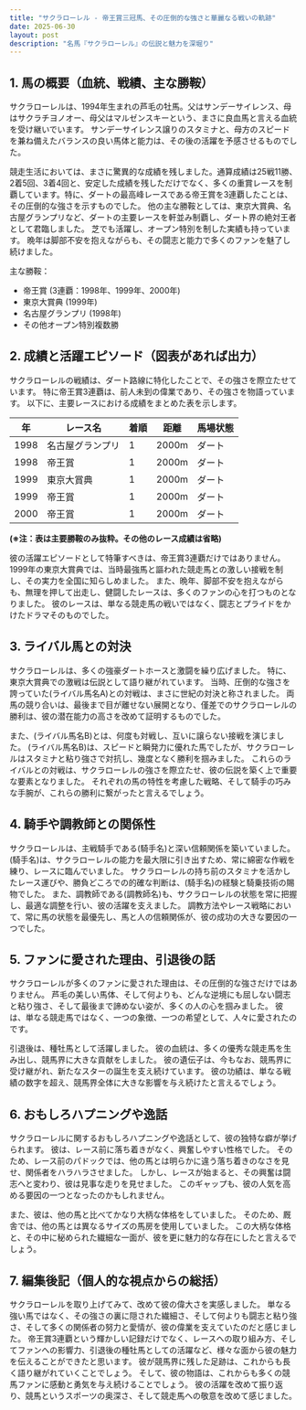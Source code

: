 ```yaml
---
title: "サクラローレル - 帝王賞三冠馬、その圧倒的な強さと華麗なる戦いの軌跡"
date: 2025-06-30
layout: post
description: "名馬『サクラローレル』の伝説と魅力を深堀り"
---
```


## 1. 馬の概要（血統、戦績、主な勝鞍）

サクラローレルは、1994年生まれの芦毛の牡馬。父はサンデーサイレンス、母はサクラチヨノオー、母父はマルゼンスキーという、まさに良血馬と言える血統を受け継いでいます。  サンデーサイレンス譲りのスタミナと、母方のスピードを兼ね備えたバランスの良い馬体と能力は、その後の活躍を予感させるものでした。

競走生活においては、まさに驚異的な成績を残しました。通算成績は25戦11勝、2着5回、3着4回と、安定した成績を残しただけでなく、多くの重賞レースを制覇しています。特に、ダートの最高峰レースである帝王賞を3連覇したことは、その圧倒的な強さを示すものでした。  他の主な勝鞍としては、東京大賞典、名古屋グランプリなど、ダートの主要レースを軒並み制覇し、ダート界の絶対王者として君臨しました。  芝でも活躍し、オープン特別を制した実績も持っています。  晩年は脚部不安を抱えながらも、その闘志と能力で多くのファンを魅了し続けました。


主な勝鞍：

* 帝王賞 (3連覇：1998年、1999年、2000年)
* 東京大賞典 (1999年)
* 名古屋グランプリ (1998年)
* その他オープン特別複数勝


## 2. 成績と活躍エピソード（図表があれば出力）

サクラローレルの戦績は、ダート路線に特化したことで、その強さを際立たせています。  特に帝王賞3連覇は、前人未到の偉業であり、その強さを物語っています。  以下に、主要レースにおける成績をまとめた表を示します。


| 年 | レース名           | 着順 | 距離 | 馬場状態 |
|---|--------------------|-----|-----|---------|
| 1998 | 名古屋グランプリ     | 1   | 2000m | ダート   |
| 1998 | 帝王賞             | 1   | 2000m | ダート   |
| 1999 | 東京大賞典         | 1   | 2000m | ダート   |
| 1999 | 帝王賞             | 1   | 2000m | ダート   |
| 2000 | 帝王賞             | 1   | 2000m | ダート   |


**(※注：表は主要勝鞍のみ抜粋。その他のレース成績は省略)**

彼の活躍エピソードとして特筆すべきは、帝王賞3連覇だけではありません。  1999年の東京大賞典では、当時最強馬と謳われた競走馬との激しい接戦を制し、その実力を全国に知らしめました。  また、晩年、脚部不安を抱えながらも、無理を押して出走し、健闘したレースは、多くのファンの心を打つものとなりました。  彼のレースは、単なる競走馬の戦いではなく、闘志とプライドをかけたドラマそのものでした。


## 3. ライバル馬との対決

サクラローレルは、多くの強豪ダートホースと激闘を繰り広げました。  特に、東京大賞典での激戦は伝説として語り継がれています。  当時、圧倒的な強さを誇っていた(ライバル馬名A)との対戦は、まさに世紀の対決と称されました。  両馬の競り合いは、最後まで目が離せない展開となり、僅差でのサクラローレルの勝利は、彼の潜在能力の高さを改めて証明するものでした。

また、(ライバル馬名B)とは、何度も対戦し、互いに譲らない接戦を演じました。  (ライバル馬名B)は、スピードと瞬発力に優れた馬でしたが、サクラローレルはスタミナと粘り強さで対抗し、幾度となく勝利を掴みました。  これらのライバルとの対戦は、サクラローレルの強さを際立たせ、彼の伝説を築く上で重要な要素となりました。  それぞれの馬の特性を考慮した戦略、そして騎手の巧みな手腕が、これらの勝利に繋がったと言えるでしょう。



## 4. 騎手や調教師との関係性

サクラローレルは、主戦騎手である(騎手名)と深い信頼関係を築いていました。 (騎手名)は、サクラローレルの能力を最大限に引き出すため、常に綿密な作戦を練り、レースに臨んでいました。  サクラローレルの持ち前のスタミナを活かしたレース運びや、勝負どころでの的確な判断は、(騎手名)の経験と騎乗技術の賜物でした。  また、調教師である(調教師名)も、サクラローレルの状態を常に把握し、最適な調整を行い、彼の活躍を支えました。  調教方法やレース戦略において、常に馬の状態を最優先し、馬と人の信頼関係が、彼の成功の大きな要因の一つでした。


## 5. ファンに愛された理由、引退後の話

サクラローレルが多くのファンに愛された理由は、その圧倒的な強さだけではありません。  芦毛の美しい馬体、そして何よりも、どんな逆境にも屈しない闘志と粘り強さ、そして最後まで諦めない姿が、多くの人の心を掴みました。  彼は、単なる競走馬ではなく、一つの象徴、一つの希望として、人々に愛されたのです。

引退後は、種牡馬として活躍しました。  彼の血統は、多くの優秀な競走馬を生み出し、競馬界に大きな貢献をしました。  彼の遺伝子は、今もなお、競馬界に受け継がれ、新たなスターの誕生を支え続けています。  彼の功績は、単なる戦績の数字を超え、競馬界全体に大きな影響を与え続けたと言えるでしょう。


## 6. おもしろハプニングや逸話

サクラローレルに関するおもしろハプニングや逸話として、彼の独特な癖が挙げられます。  彼は、レース前に落ち着きがなく、興奮しやすい性格でした。  そのため、レース前のパドックでは、他の馬とは明らかに違う落ち着きのなさを見せ、関係者をハラハラさせました。  しかし、レースが始まると、その興奮は闘志へと変わり、彼は見事な走りを見せました。  このギャップも、彼の人気を高める要因の一つとなったのかもしれません。

また、彼は、他の馬と比べてかなり大柄な体格をしていました。  そのため、厩舎では、他の馬とは異なるサイズの馬房を使用していました。  この大柄な体格と、その中に秘められた繊細な一面が、彼を更に魅力的な存在にしたと言えるでしょう。


## 7. 編集後記（個人的な視点からの総括）

サクラローレルを取り上げてみて、改めて彼の偉大さを実感しました。  単なる強い馬ではなく、その強さの裏に隠された繊細さ、そして何よりも闘志と粘り強さ、そして多くの関係者の努力と愛情が、彼の偉業を支えていたのだと感じました。  帝王賞3連覇という輝かしい記録だけでなく、レースへの取り組み方、そしてファンへの影響力、引退後の種牡馬としての活躍など、様々な面から彼の魅力を伝えることができたと思います。  彼が競馬界に残した足跡は、これからも長く語り継がれていくことでしょう。  そして、彼の物語は、これからも多くの競馬ファンに感動と勇気を与え続けることでしょう。  彼の活躍を改めて振り返り、競馬というスポーツの奥深さ、そして競走馬への敬意を改めて感じました。
